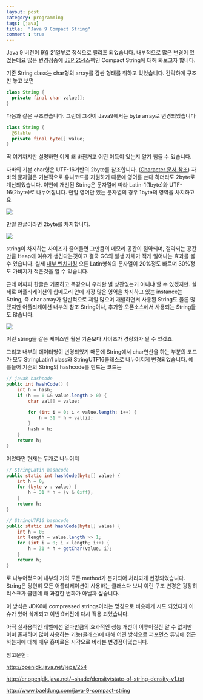 ```yaml
---
layout: post
category: programming
tags: [java]
title:  "Java 9 Compact String"
comment : true
---
```

Java 9 버전이 9월 21일부로 정식으로 릴리즈 되었습니다.
내부적으로 많은 변경이 있었는데요 많은 변경점중에 [JEP 254](http://openjdk.java.net/jeps/254)스펙인 Compact String에 대해 봐보고자 합니다.

기존 String class는 char형의 array를 감싼 형태를 취하고 있었습니다. 간략하게 구조만 놓고 보면
```java
class String {
  private final char value[];
}
```
다음과 같은 구조였습니다.
그런데 그것이 Java9에서는 byte array로 변경되었습니다
```java
class String {
  @Stable
  private final byte[] value;
}
```
딱 여기까지만 설명하면 이게 왜 바뀐거고 어떤 이득이 있는지 알기 힘들 수 있습니다.

자바의 기본 char형은 UTF-16기반의 2byte를 참조합니다. ([Character 문서 참조](https://docs.oracle.com/javase/7/docs/api/java/lang/Character.html))
자바의 문자열은 기본적으로 유니코드를 지원하기 때문에 영어를 쓴다 하더라도 2byte로 계산되었습니다.
이번에 개선된 String은 문자열에 따라 Latin-1(1byte)와 UTF-16(2byte)로 나누어집니다.
만일 영어만 있는 문자열의 경우 1byte의 영역을 차지하고요

![]({{site.url}}assets/imgs/cs/cs1.png)

만일 한글이라면 2byte를 차지합니다.

![]({{site.url}}assets/imgs/cs/cs2.png)

string이 차지하는 사이즈가 줄어들면 그만큼의 메모리 공간이 절약되며, 절약되는 공간만큼 Heap에 여유가 생긴다는것이고
결국 GC의 발생 자체가 적게 일어나는 효과를 볼 수 있습니다.
실제 [내부 벤치마킹](http://cr.openjdk.java.net/~shade/density/state-of-string-density-v1.txt) 으론
Latin형식의 문자열이 20%정도 빠르며 30%정도 가비지가 적은것을 알 수 있습니다.

근데 어짜피 한글은 기존하고 똑같으니 우리완 별 상관없는거 아니냐 할 수 있겠지만.
실제로 어플리케이션의 힙메모리 안에 가장 많은 영역을 차지하고 있는 instance는 String, 즉 char array가 일반적으로 제일 많으며
개발하면서 사용된 String도 물론 많겠지만 어플리케이션 내부의 참조 String이나, 추가한 오픈소스에서 사용되는 String들도 많습니다.

![]({{site.url}}assets/imgs/cs/cs3.png)

이런 string들 같은 케이스엔 훨씬 기존보다 사이즈가 경량화가 될 수 있겠죠.

그리고 내부의 데이터형이 변경되었기 때문에 String에서 char연산을 하는 부분의 코드가 모두 StringLatin1 class와 StringUTF16클래스로 나누어지게 변경되었습니다.
예를들어 기존의 String의 hashcode를 만드는 코드는
```java
// java8 hashcode
public int hashCode() {
    int h = hash;
    if (h == 0 && value.length > 0) {
        char val[] = value;

        for (int i = 0; i < value.length; i++) {
            h = 31 * h + val[i];
        }
        hash = h;
    }
    return h;
}
```
이었다면 현재는 두개로 나누어져
```java
// StringLatin hashcode
public static int hashCode(byte[] value) {
    int h = 0;
    for (byte v : value) {
        h = 31 * h + (v & 0xff);
    }
    return h;
}

// StringUTF16 hashcode
public static int hashCode(byte[] value) {
    int h = 0;
    int length = value.length >> 1;
    for (int i = 0; i < length; i++) {
        h = 31 * h + getChar(value, i);
    }
    return h;
}
```
로 나누어졌으며 내부의 거의 모든 method가 분기되어 처리되게 변경되었습니다.
String은 당연히 모든 어플리케이션이 사용하는 클래스다 보니 이런 구조 변경은 굉장히 리스크가 클텐데 꽤 과감한 변화가 아닐까 싶습니다.

이 방식은 JDK6때 compressed strings이라는 명칭으로 비슷하게 시도 되었다가 이슈가 있어 삭제되고 이번 9버전에 다시 적용 되었습니다.

아직 실사용적인 레벨에선 얼마만큼의 효과적인 성능 개선이 이루어질진 알 수 없지만 이미 존재하며 많이 사용하는 기능(클래스)에 대해 어떤 방식으로 퍼포먼스 튜닝에 접근 하는지에 대해
매우 흥미로운 시각으로 바라본 변경점이었습니다.



참고문헌 :

http://openjdk.java.net/jeps/254

http://cr.openjdk.java.net/~shade/density/state-of-string-density-v1.txt

http://www.baeldung.com/java-9-compact-string